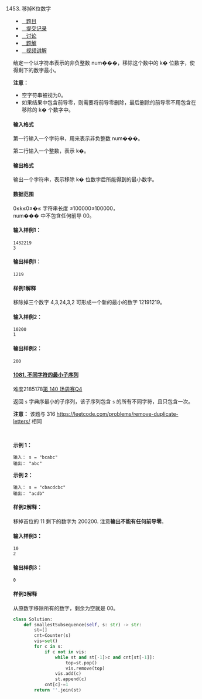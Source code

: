 1453. 移掉K位数字

-   [   题目](https://www.acwing.com/problem/content/description/1455/)
-   [   提交记录](https://www.acwing.com/problem/content/submission/1455/)
-   [   讨论](https://www.acwing.com/problem/content/discussion/index/1455/1/)
-   [   题解](https://www.acwing.com/problem/content/solution/1455/1/)
-   [   视频讲解](https://www.acwing.com/problem/content/video/1455/)

  


给定一个以字符串表示的非负整数 num���，移除这个数中的 k� 位数字，使得剩下的数字最小。

**注意：**

-   空字符串被视为0。
-   如果结果中包含前导零，则需要将前导零删除，最后删除的前导零不用包含在移除的 k� 个数字中。

#### 输入格式

第一行输入一个字符串，用来表示非负整数 num���。

第二行输入一个整数，表示 k�。

#### 输出格式

输出一个字符串，表示移除 k� 位数字后所能得到的最小数字。

#### 数据范围

0≤k≤0≤�≤ 字符串长度 ≤100000≤100000，  
num��� 中不包含任何前导 00。

#### 输入样例1：

```
1432219
3
```

#### 输出样例1：

```
1219
```

#### 样例1解释

移除掉三个数字 4,3,24,3,2 可形成一个新的最小的数字 12191219。

#### 输入样例2：

```
10200
1
```

#### 输出样例2：

```
200
```
#### [1081. 不同字符的最小子序列](https://leetcode.cn/problems/smallest-subsequence-of-distinct-characters/)

难度2185178[第 140 场周赛](https://leetcode.cn/contest/weekly-contest-140)[Q4](https://leetcode.cn/contest/weekly-contest-140/problems/smallest-subsequence-of-distinct-characters)

返回 `s` 字典序最小的子序列，该子序列包含 `s` 的所有不同字符，且只包含一次。

**注意：** 该题与 316 <https://leetcode.com/problems/remove-duplicate-letters/> 相同

 

**示例 1：**

```
输入： s = "bcabc"
输出： "abc"
```

**示例 2：**

```
输入： s = "cbacdcbc"
输出： "acdb"
```
#### 样例2解释：

移掉首位的 11 剩下的数字为 200200. 注意**输出不能有任何前导零**。

#### 输入样例3：

```
10
2
```

#### 输出样例3：

```
0
```

#### 样例3解释

从原数字移除所有的数字，剩余为空就是 00。

```py
class Solution:
    def smallestSubsequence(self, s: str) -> str:
        st=[]
        cnt=Counter(s)
        vis=set()
        for c in s:
            if c not in vis:
                while st and st[-1]>c and cnt[st[-1]]:
                    top=st.pop()
                    vis.remove(top)
                vis.add(c)
                st.append(c)
            cnt[c]-=1
        return ''.join(st)
